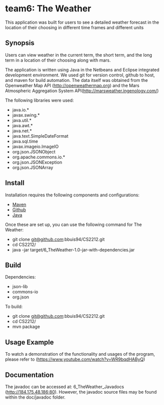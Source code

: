 # team6: The Weather
This application was built for users to see a detailed weather forecast in the location of their choosing in different time frames and different units

## Synopsis
Users can view weather in the current term, the short term, and the long term in a location of their choosing along with mars.

The application is written using Java in the Netbeans and Eclipse integrated development environment. We used git for version control, github to host, and maven for build automation. The data itself was obtained from the Openweather Map API (http://openweathermap.org) and the Mars Atmospheric Aggregation System API(http://marsweather.ingenology.com/)

The following libraries were used:
- java.io.*
- javax.swing.*
- java.util.*
- java.awt.*
- java.net.*
- java.text.SimpleDateFormat
- java.sql.time
- javax.imageio.ImageIO
- org.json.JSONObject
- org.apache.commons.io.*
- org.json.JSONException
- org.json.JSONArray

## Install

Installation requires the following components and configurations:
- [Maven](https://maven.apache.org/)
- [Github](https://github.com/)
- [Java](https://www.java.com/en/)

Once these are set up, you can use the following command for The Weather:
- git clone git@github.com:bbuis94/CS2212.git
- cd CS2212/
- java -jar target/6_TheWeather-1.0-jar-with-dependencies.jar 

## Build
Dependencies:
- json-lib
- commons-io
- org.json


To build:
- git clone git@github.com:bbuis94/CS2212.git
- cd CS2212/
- mvn package

## Usage Example

To watch a demonstration of the functionality and usages of the program, please refer to (https://www.youtube.com/watch?v=WR9bqdHAByQ)

## Documentation
The javadoc can be accessed at: 6_TheWeather_Javadocs (http://184.175.48.186:80). However, the javadoc source files may be found within the doc/javadoc folder.

